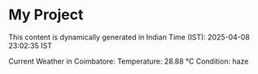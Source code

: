 # My Project

This content is dynamically generated in Indian Time (IST): 2025-04-08 23:02:35 IST


Current Weather in Coimbatore:
Temperature: 28.88 °C
Condition: haze
